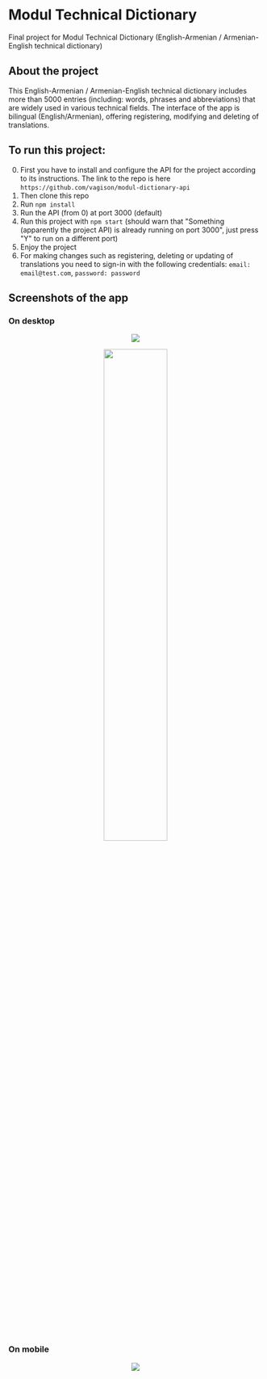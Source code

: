 # Modul Technical Dictionary
Final project for Modul Technical Dictionary (English-Armenian / Armenian-English technical dictionary)

## About the project
This English-Armenian / Armenian-English technical dictionary includes more than 5000 entries (including: words, phrases and abbreviations) that are widely used in various technical fields. The interface of the app is bilingual (English/Armenian), offering registering, modifying and deleting of translations.

## To run this project:
0. First you have to install and configure the API for the project according to its instructions. The link to the repo is here `https://github.com/vagison/modul-dictionary-api`
1. Then clone this repo
2. Run `npm install`
3. Run the API (from 0) at port 3000 (default)
4. Run this project with `npm start` (should warn that "Something (apparently the project API) is already running on port 3000", just press "Y" to run on a different port)
5. Enjoy the project
6. For making changes such as registering, deleting or updating of translations you need to sign-in with the following credentials: `email: email@test.com`, `password: password`

## Screenshots of the app
### On desktop
<div style="text-align:center"><img src="https://user-images.githubusercontent.com/81805058/152404015-606a59f9-c4f4-4718-b9bc-0d75165b08d9.png" /></div>
<p align="center">
  <img width=50% height=50% src="https://user-images.githubusercontent.com/81805058/152404015-606a59f9-c4f4-4718-b9bc-0d75165b08d9.png">
</p>

### On mobile

<div style="text-align:center"><img src="https://user-images.githubusercontent.com/81805058/152404325-bc5a619f-8fd1-41d1-8c8f-761316a0e4ab.png" /></div>
